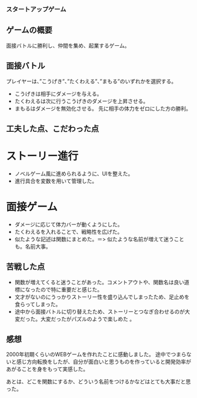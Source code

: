 ### スタートアップゲーム

## ゲームの概要
面接バトルに勝利し、仲間を集め、起業するゲーム。


## 面接バトル
プレイヤーは、”こうげき”、”たくわえる”、”まもる”のいずれかを選択する。
- こうげきは相手にダメージを与える。
- たくわえるは次に行うこうげきのダメージを上昇させる。
- まもるはダメージを無効化させる。
先に相手の体力をゼロにした方の勝利。


## 工夫した点、こだわった点

# ストーリー進行
- ノベルゲーム風に進められるように、UIを整えた。
- 進行具合を変数を用いて管理した。

# 面接ゲーム
- ダメージに応じて体力バーが動くようにした。
- たくわえるを入れることで、戦略性を広げた。
- 似たような記述は関数にまとめた。＝> 似たような名前が増えて迷うことも。名前大事。


## 苦戦した点

- 関数が増えてくると迷うことがあった。コメントアウトや、関数名は良い道標になったので特に重要だと感じた。
- 文才がないのにうっかりストーリー性を盛り込んでしまったため、足止めを食らってしまった。
- 途中から面接バトルに切り替えたため、ストーリーとつなぎ合わせるのが大変だった。大変だったがパズルのようで楽しめた
。


## 感想

2000年初期くらいのWEBゲームを作れたことに感動しました。
途中でつまらないと感じ方向転換をしたが、自分が面白いと思うものを作っていると開発効率があがることを身をもって実感した。

あとは、どこを関数にするか、どういう名前をつけるかなどはとても大事だと思った。